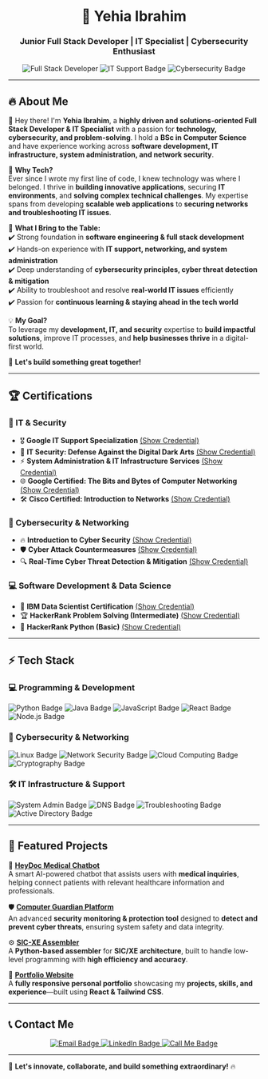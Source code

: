 <h1 align="center">🚀 Yehia Ibrahim</h1>
<h3 align="center">Junior Full Stack Developer | IT Specialist | Cybersecurity Enthusiast</h3>

<p align="center">
  <!-- Flat-style images without shields -->
  <img src="https://img.shields.io/badge/Full%20Stack%20Developer-%230077B5.svg?style=flat&logo=react&logoColor=white" alt="Full Stack Developer" title="Full Stack Developer"/>
  <img src="https://img.shields.io/badge/IT%20Support-%23F7DF1E.svg?style=flat&logo=linux&logoColor=black" alt="IT Support Badge"/>
  <img src="https://img.shields.io/badge/Cybersecurity-%231572B6.svg?style=flat&logo=security&logoColor=white" alt="Cybersecurity Badge"/>
</p>

---

## 🔥 About Me  

👋 Hey there! I'm **Yehia Ibrahim**, a **highly driven and solutions-oriented Full Stack Developer & IT Specialist** with a passion for **technology, cybersecurity, and problem-solving**. I hold a **BSc in Computer Science** and have experience working across **software development, IT infrastructure, system administration, and network security**.  

🔹 **Why Tech?**  
Ever since I wrote my first line of code, I knew technology was where I belonged. I thrive in **building innovative applications**, securing **IT environments**, and **solving complex technical challenges**. My expertise spans from developing **scalable web applications** to **securing networks and troubleshooting IT issues**.  

🔹 **What I Bring to the Table:**  
✔️ Strong foundation in **software engineering & full stack development**  
✔️ Hands-on experience with **IT support, networking, and system administration**  
✔️ Deep understanding of **cybersecurity principles, cyber threat detection & mitigation**  
✔️ Ability to troubleshoot and resolve **real-world IT issues** efficiently  
✔️ Passion for **continuous learning & staying ahead in the tech world**  

💡 **My Goal?**  
To leverage my **development, IT, and security** expertise to **build impactful solutions**, improve IT processes, and **help businesses thrive** in a digital-first world.  

🚀 **Let's build something great together!**  

---

## 🏆 Certifications  

### 📌 IT & Security  
- 🎖️ **Google IT Support Specialization** [(Show Credential)](https://www.coursera.org)  
- 🔰 **IT Security: Defense Against the Digital Dark Arts** [(Show Credential)](https://www.coursera.org)  
- ⚡ **System Administration & IT Infrastructure Services** [(Show Credential)](https://www.coursera.org)  
- 🌐 **Google Certified: The Bits and Bytes of Computer Networking** [(Show Credential)](https://www.coursera.org)  
- 🛠 **Cisco Certified: Introduction to Networks** [(Show Credential)](https://www.netacad.com)  

### 🔐 Cybersecurity & Networking  
- 🔥 **Introduction to Cyber Security** [(Show Credential)](https://www.coursera.org)  
- 🛡️ **Cyber Attack Countermeasures** [(Show Credential)](https://www.coursera.org)  
- 🔍 **Real-Time Cyber Threat Detection & Mitigation** [(Show Credential)](https://www.coursera.org)  

### 💻 Software Development & Data Science  
- 🏅 **IBM Data Scientist Certification** [(Show Credential)](https://www.ibm.com)  
- 🏆 **HackerRank Problem Solving (Intermediate)** [(Show Credential)](https://www.hackerrank.com)  
- 🎯 **HackerRank Python (Basic)** [(Show Credential)](https://www.hackerrank.com)  

---

## ⚡ Tech Stack  

### 💻 Programming & Development  
<!-- Flat-style badges -->
<img src="https://img.shields.io/badge/Python-%2314354C.svg?style=flat&logo=python&logoColor=white" alt="Python Badge"/>
<img src="https://img.shields.io/badge/Java-%23ED8B00.svg?style=flat&logo=java&logoColor=white" alt="Java Badge"/>
<img src="https://img.shields.io/badge/JavaScript-%23F7DF1E.svg?style=flat&logo=javascript&logoColor=black" alt="JavaScript Badge"/>
<img src="https://img.shields.io/badge/React-%2361DAFB.svg?style=flat&logo=react&logoColor=black" alt="React Badge"/>
<img src="https://img.shields.io/badge/Node.js-%23339933.svg?style=flat&logo=node.js&logoColor=white" alt="Node.js Badge"/>

### 🔐 Cybersecurity & Networking  
<img src="https://img.shields.io/badge/Linux-%23FCC624.svg?style=flat&logo=linux&logoColor=black" alt="Linux Badge"/>
<img src="https://img.shields.io/badge/Network%20Security-%23000.svg?style=flat&logo=security&logoColor=white" alt="Network Security Badge"/>
<img src="https://img.shields.io/badge/Cloud%20Computing-%230077B5.svg?style=flat&logo=amazonaws&logoColor=white" alt="Cloud Computing Badge"/>
<img src="https://img.shields.io/badge/Cryptography-%23FF5733.svg?style=flat&logo=security&logoColor=white" alt="Cryptography Badge"/>

### 🛠 IT Infrastructure & Support  
<img src="https://img.shields.io/badge/System%20Admin-%23E34F26.svg?style=flat&logo=ubuntu&logoColor=white" alt="System Admin Badge"/>
<img src="https://img.shields.io/badge/DNS-%236DB33F.svg?style=flat&logo=cloudflare&logoColor=white" alt="DNS Badge"/>
<img src="https://img.shields.io/badge/Troubleshooting-%23FF9900.svg?style=flat&logo=windows&logoColor=white" alt="Troubleshooting Badge"/>
<img src="https://img.shields.io/badge/Active%20Directory-%230072C6.svg?style=flat&logo=microsoft&logoColor=white" alt="Active Directory Badge"/>

---

## 📌 Featured Projects  

🌟 **[HeyDoc Medical Chatbot](https://github.com/yourrepo)**  
A smart AI-powered chatbot that assists users with **medical inquiries**, helping connect patients with relevant healthcare information and professionals.  

🛡️ **[Computer Guardian Platform](https://github.com/yourrepo)**  
An advanced **security monitoring & protection tool** designed to **detect and prevent cyber threats**, ensuring system safety and data integrity.  

⚙️ **[SIC-XE Assembler](https://github.com/yourrepo)**  
A **Python-based assembler** for **SIC/XE architecture**, built to handle low-level programming with **high efficiency and accuracy**.  

🔧 **[Portfolio Website](https://github.com/yourrepo)**  
A **fully responsive personal portfolio** showcasing my **projects, skills, and experience**—built using **React & Tailwind CSS**.  

---

## 📞 Contact Me  

<p align="center">
  <a href="mailto:yahyaibrahem45@gmail.com">
    <img src="https://img.shields.io/badge/Email-D14836?style=flat&logo=gmail&logoColor=white" alt="Email Badge"/>
  </a>
  <a href="https://www.linkedin.com/in/yehiaibrahim">
    <img src="https://img.shields.io/badge/LinkedIn-0077B5?style=flat&logo=linkedin&logoColor=white" alt="LinkedIn Badge"/>
  </a>
  <a href="tel:0564269560">
    <img src="https://img.shields.io/badge/Call%20Me-34A853?style=flat&logo=whatsapp&logoColor=white" alt="Call Me Badge"/>
  </a>
</p>

---

🚀 **Let's innovate, collaborate, and build something extraordinary!** 🔥  
